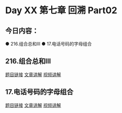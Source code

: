 # Day XX 第七章 回溯 Part02

## 今日内容：

● 216.组合总和III
● 17.电话号码的字母组合

## 216.组合总和III
[题目链接]()
[文章讲解]()
[视频讲解]()

## 17.电话号码的字母组合
[题目链接]()
[文章讲解]()
[视频讲解]()
